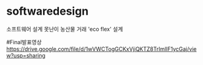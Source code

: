 # softwaredesign
소프트웨어 설계
못난이 농산물 거래  'eco flex' 설계

#Final발표영상
https://drive.google.com/file/d/1wVWCTogGCKxVjiQKTZ8TrImlIF1ycGaj/view?usp=sharing
